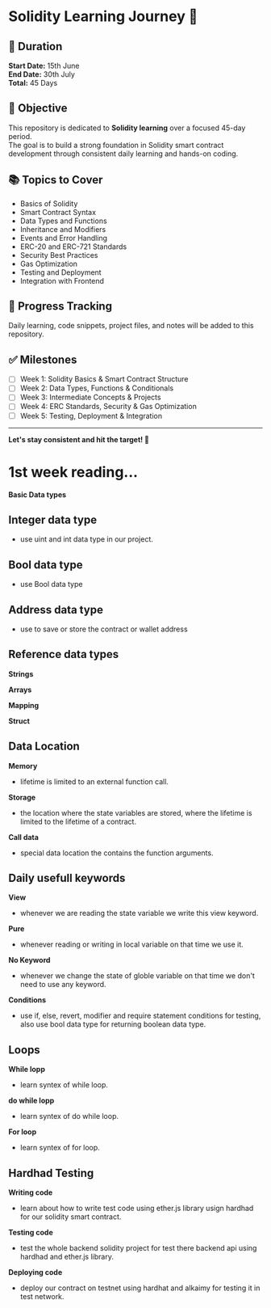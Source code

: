 # Solidity Learning Journey 🚀

## 📅 Duration
**Start Date:** 15th June  
**End Date:** 30th July  
**Total:** 45 Days  

## 🎯 Objective
This repository is dedicated to **Solidity learning** over a focused 45-day period.  
The goal is to build a strong foundation in Solidity smart contract development through consistent daily learning and hands-on coding.

## 📚 Topics to Cover
- Basics of Solidity
- Smart Contract Syntax
- Data Types and Functions
- Inheritance and Modifiers
- Events and Error Handling
- ERC-20 and ERC-721 Standards
- Security Best Practices
- Gas Optimization
- Testing and Deployment
- Integration with Frontend

## 📝 Progress Tracking
Daily learning, code snippets, project files, and notes will be added to this repository.

## ✅ Milestones
- [ ] Week 1: Solidity Basics & Smart Contract Structure
- [ ] Week 2: Data Types, Functions & Conditionals
- [ ] Week 3: Intermediate Concepts & Projects
- [ ] Week 4: ERC Standards, Security & Gas Optimization
- [ ] Week 5: Testing, Deployment & Integration

---

**Let's stay consistent and hit the target! 💪**

# 1st week reading...


**Basic Data types**


## Integer data type 
- use uint and int data type in our project.

## Bool data type 
- use Bool data type

## Address data type 
- use to save or store the contract or wallet address




## Reference data types

**Strings**

**Arrays**

**Mapping**

**Struct**



## Data Location

**Memory**
- lifetime is limited to an external function call.

**Storage**
- the location where the state variables are stored, where the lifetime is limited to the lifetime of a contract.

**Call data**
- special data location the contains the function arguments.



## Daily usefull keywords

**View**
- whenever we are reading the state variable we write this view keyword.


**Pure**
- whenever reading or writing in local variable on that time we use it.


**No Keyword**
- whenever we change the state of globle variable on that time we don't need to use any keyword.

**Conditions**
- use if, else, revert, modifier and require statement conditions for testing, also use bool data type for returning boolean data type.



## Loops

**While lopp**
- learn syntex of while loop.


**do while lopp**
- learn syntex of do while loop.


**For loop**
- learn syntex of for loop.



## Hardhad Testing

**Writing code**
- learn about how to write test code using ether.js library usign hardhad for our solidity smart contract.

**Testing code**
- test the whole backend solidity project for test there backend api using hardhad and ether.js library.

**Deploying code**
- deploy our contract on testnet using hardhat and alkaimy for testing it in test network.